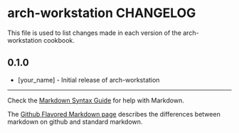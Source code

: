 arch-workstation CHANGELOG
==========================

This file is used to list changes made in each version of the arch-workstation cookbook.

0.1.0
-----
- [your_name] - Initial release of arch-workstation

- - -
Check the [Markdown Syntax Guide](http://daringfireball.net/projects/markdown/syntax) for help with Markdown.

The [Github Flavored Markdown page](http://github.github.com/github-flavored-markdown/) describes the differences between markdown on github and standard markdown.
